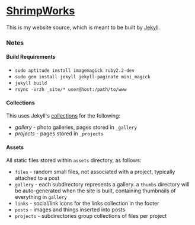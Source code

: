 # [ShrimpWorks](http://shrimpworks.za.net/)

This is my website source, which is meant to be built by [Jekyll](http://jekyllrb.com/).

### Notes

#### Build Requirements

- `sudo aptitude install imagemagick ruby2.2-dev`
- `sudo gem install jekyll jekyll-paginate mini_magick`
- `jekyll build`
- `rsync -vrzh _site/* user@host:/path/to/www`

#### Collections

This uses Jekyll's [collections](https://jekyllrb.com/docs/collections/) for the following:

- *gallery* - photo galleries, pages stored in `_gallery`
- *projects* - pages stored in `_projects`

#### Assets

All static files stored within `assets` directory, as follows:

- `files` - random small files, not associated with a project, typically attached to a post
- `gallery` - each subdirectory represents a gallery. a `thumbs` directory will be auto-generated when the site is built, containing thumbnails of everything in `gallery`
- `links` - social/link icons for the links collection in the footer
- `posts` - images and things inserted into posts
- `projects` - subdirectories group collections of files per project

